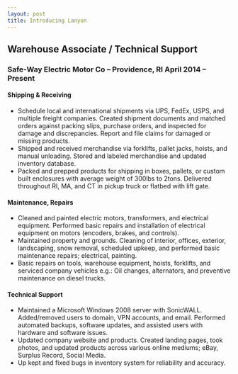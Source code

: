 ```yaml
---
layout: post
title: Introducing Lanyon
---
```


## Warehouse Associate / Technical Support
### Safe-Way Electric Motor Co – Providence, RI	April 2014 – Present

#### Shipping & Receiving
- Schedule local and international shipments via UPS, FedEx, USPS, and multiple freight companies. Created shipment documents and matched orders against packing slips, purchase orders, and inspected for damage and discrepancies. Report and file claims for damaged or missing products.
- Shipped and received merchandise via forklifts, pallet jacks, hoists, and manual unloading. Stored and labeled merchandise and updated inventory database.
- Packed and prepped products for shipping in boxes, pallets, or custom built enclosures with average weight of 300lbs to 2tons. Delivered throughout RI, MA, and CT in pickup truck or flatbed with lift gate.

#### Maintenance, Repairs
- Cleaned and painted electric motors, transformers, and electrical equipment. Performed basic repairs and installation of electrical equipment on motors (encoders, brakes, and controls).
- Maintained property and grounds. Cleaning of interior, offices, exterior, landscaping, snow removal, scheduled upkeep, and performed basic maintenance repairs; electrical, painting.
- Basic repairs on tools, warehouse equipment, hoists, forklifts, and serviced company vehicles e.g.: Oil changes, alternators, and preventive maintenance on diesel trucks.

#### Technical Support
- Maintained a Microsoft Windows 2008 server with SonicWALL. Added/removed users to domain, VPN accounts, and email. Performed automated backups, software updates, and assisted users with hardware and software issues.
- Updated company website and products. Created landing pages, took photos, and updated products across various online mediums; eBay, Surplus Record, Social Media.
- Up kept and fixed bugs in inventory system for reliability and accuracy.

